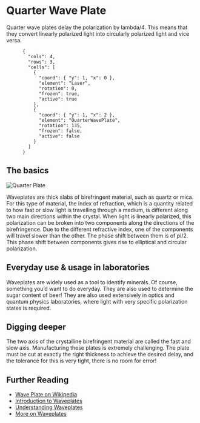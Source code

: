 # Quarter Wave Plate

Quarter wave plates delay the polarization by lambda/4. This means that they convert linearly polarized light into circularly polarized light and vice versa.

```{quantum-board}
      {
        "cols": 4,
        "rows": 3,
        "cells": [
          {
            "coord": { "y": 1, "x": 0 },
            "element": "Laser",
            "rotation": 0,
            "frozen": true,
            "active": true
          },
          {
            "coord": { "y": 1, "x": 2 },
            "element": "QuarterWavePlate",
            "rotation": 135,
            "frozen": false,
            "active": false
          }
        ]
      }
```

## The basics

![Quarter Plate](https://upload.wikimedia.org/wikipedia/commons/thumb/8/84/Circular.Polarization.Circularly.Polarized.Light_Circular.Polarizer_Creating.Left.Handed.Helix.View.svg/1280px-Circular.Polarization.Circularly.Polarized.Light_Circular.Polarizer_Creating.Left.Handed.Helix.View.svg.png)

Waveplates are thick slabs of birefringent material, such as quartz or mica. For this type of material, the index of refraction, which is a quantity related to how fast or slow light is travelling through a medium, is different along two main directions within the crystal. When light is linearly polarized, this polarization can be broken into two components along the directions of the birefringence. Due to the different refractive index, one of the components will travel slower than the other. The phase shift between them is of pi/2. This phase shift between components gives rise to elliptical and circular polarization.

## Everyday use & usage in laboratories

Waveplates are widely used as a tool to identify minerals. Of course, something you’d want to do everyday. They are also used to determine the sugar content of beer!
They are also used extensively in optics and quantum physics laboratories, where light with very specific polarization states is required.

## Digging deeper

The two axis of the crystalline birefringent material are called the fast and slow axis. Manufacturing these plates is extremely challenging. The plate must be cut at exactly the right thickness to achieve the desired delay, and the tolerance for this is very tight, there is no room for error!

## Further Reading

- [Wave Plate on Wikipedia](https://en.wikipedia.org/wiki/Waveplate)
- [Introduction to Waveplates](https://www.toweroptical.com/introduction-to-waveplates/)
- [Understanding Waveplates](https://www.edmundoptics.com/resources/application-notes/optics/understanding-waveplates/)
- [More on Waveplates](https://www.rp-photonics.com/waveplates.html)
